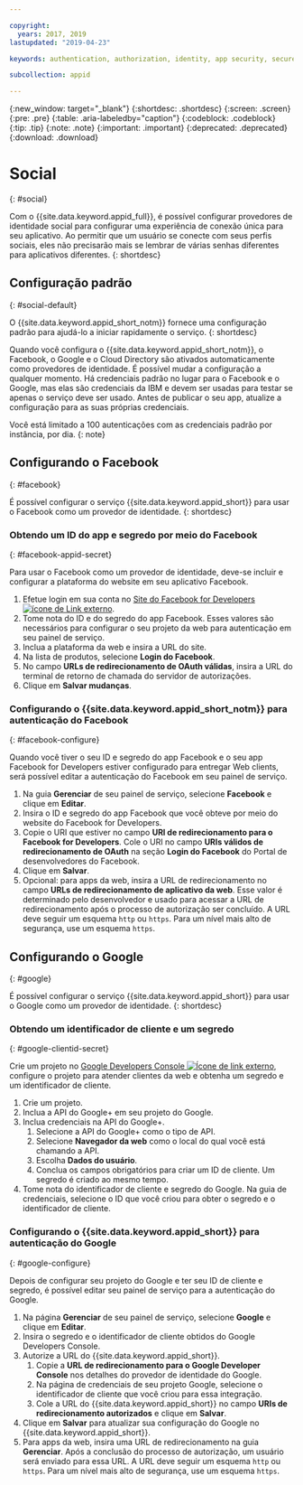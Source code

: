 ```yaml
---

copyright:
  years: 2017, 2019
lastupdated: "2019-04-23"

keywords: authentication, authorization, identity, app security, secure, custom, proprietary, social, facebook, google, 

subcollection: appid

---
```


{:new_window: target="_blank"}
{:shortdesc: .shortdesc}
{:screen: .screen}
{:pre: .pre}
{:table: .aria-labeledby="caption"}
{:codeblock: .codeblock}
{:tip: .tip}
{:note: .note}
{:important: .important}
{:deprecated: .deprecated}
{:download: .download}

# Social
{: #social}

Com o {{site.data.keyword.appid_full}}, é possível configurar provedores de identidade social para configurar
uma experiência de conexão única para seu aplicativo. Ao permitir que um usuário se conecte com seus perfis sociais,
eles não precisarão mais se lembrar de várias senhas diferentes para aplicativos diferentes.
{: shortdesc}


## Configuração padrão
{: #social-default}

O {{site.data.keyword.appid_short_notm}} fornece uma configuração padrão para ajudá-lo a iniciar rapidamente o serviço.
{: shortdesc}

Quando você configura o {{site.data.keyword.appid_short_notm}}, o Facebook, o Google e o Cloud Directory são ativados automaticamente como provedores de identidade. É possível mudar a configuração a qualquer momento. Há credenciais padrão no lugar para o Facebook e o Google, mas elas são credenciais da IBM e devem ser usadas para testar se apenas o serviço deve ser usado. Antes de publicar o seu app, atualize a configuração para as suas próprias credenciais.

Você está limitado a 100 autenticações com as credenciais padrão por instância, por dia.
{: note}


## Configurando o Facebook
{: #facebook}

É possível configurar o serviço {{site.data.keyword.appid_short}} para usar o Facebook
como um provedor de identidade.
{: shortdesc}

### Obtendo um ID do app e segredo por meio do Facebook
{: #facebook-appid-secret}

Para usar o Facebook como um provedor de identidade, deve-se incluir e configurar a plataforma
do website em seu aplicativo Facebook.

1. Efetue login em sua conta no <a href="https://developers.facebook.com/docs/apps#register" target="_blank">Site do Facebook for
Developers<img src="../../icons/launch-glyph.svg" alt="ícone de Link externo"></a>.
2. Tome nota do ID e do segredo do app Facebook. Esses valores são necessários para configurar o seu projeto da web para autenticação em seu painel de serviço.
3. Inclua a plataforma da web e insira a URL do site.
4. Na lista de produtos, selecione **Login do Facebook**.
5. No campo **URLs de redirecionamento de OAuth válidas**, insira a URL do terminal de retorno de
chamada do servidor de autorizações.
6. Clique em **Salvar mudanças**.


### Configurando o {{site.data.keyword.appid_short_notm}} para autenticação do Facebook
{: #facebook-configure}

Quando você tiver o seu ID e segredo do app Facebook e o seu app Facebook for Developers estiver configurado para entregar Web clients, será possível editar
a autenticação do Facebook em seu painel de serviço.

1. Na guia **Gerenciar** de seu painel de serviço, selecione **Facebook** e clique em **Editar**.
2. Insira o ID e segredo do app Facebook que você obteve por meio do website do Facebook for Developers.
3. Copie o URI que estiver no campo **URI de redirecionamento para o Facebook for Developers**. Cole o URI no campo **URIs válidos de redirecionamento de OAuth** na seção **Login do Facebook** do Portal de desenvolvedores do Facebook.
4. Clique em **Salvar**.
5. Opcional: para apps da web, insira a URL de redirecionamento no campo **URLs de redirecionamento de aplicativo da web**. Esse
valor é determinado pelo desenvolvedor e usado para acessar a URL de redirecionamento após o processo de autorização ser concluído. A URL deve seguir um esquema `http` ou `https`. Para um nível mais alto de segurança, use um esquema `https`.


## Configurando o Google
{: #google}

É possível configurar o serviço {{site.data.keyword.appid_short}} para usar o Google como um provedor de identidade.
{: shortdesc}

### Obtendo um identificador de cliente e um segredo
{: #google-clientid-secret}

Crie um projeto no <a href="https://developers.google.com/" target="_blank">Google Developers Console <img src="../../icons/launch-glyph.svg" alt="Ícone de link externo"></a>, configure o projeto para atender
clientes da web e obtenha um segredo e um identificador de cliente.

1. Crie um projeto.
2. Inclua a API do Google+ em seu projeto do Google.
3. Inclua credenciais na API do Google+.
    1. Selecione a API do Google+ como o tipo de API.
    2. Selecione **Navegador da web** como o local do qual você está chamando a API.
    3. Escolha **Dados do usuário**.
    4. Conclua os campos obrigatórios para criar um ID de cliente. Um segredo é criado ao mesmo tempo.
4. Tome nota do identificador de cliente e segredo do Google. Na guia de credenciais, selecione o
ID que você criou para obter o segredo e o identificador de cliente.

### Configurando o {{site.data.keyword.appid_short}} para autenticação do Google
{: #google-configure}

Depois de configurar seu projeto do Google e ter seu ID de cliente e segredo, é possível editar seu painel de serviço para a autenticação do Google.

1. Na página **Gerenciar** de seu painel de serviço, selecione **Google** e clique em **Editar**.
2. Insira o segredo e o identificador de cliente obtidos do Google Developers Console.
3. Autorize a URL do {{site.data.keyword.appid_short}}.
    1. Copie a **URL de redirecionamento para o Google Developer Console**
nos detalhes do provedor de identidade do Google.
    2. Na página de credenciais de seu projeto Google, selecione o identificador de cliente que você criou para essa integração.
    3. Cole a URL do {{site.data.keyword.appid_short}} no campo **URIs de
redirecionamento autorizados** e clique em **Salvar**.
4. Clique em **Salvar** para atualizar sua configuração do Google no {{site.data.keyword.appid_short}}.
5. Para apps da web, insira uma URL de redirecionamento na guia **Gerenciar**. Após a conclusão do processo de autorização, um usuário será enviado para essa URL. A URL deve seguir um esquema `http` ou `https`. Para um nível mais alto de segurança, use um esquema `https`.
